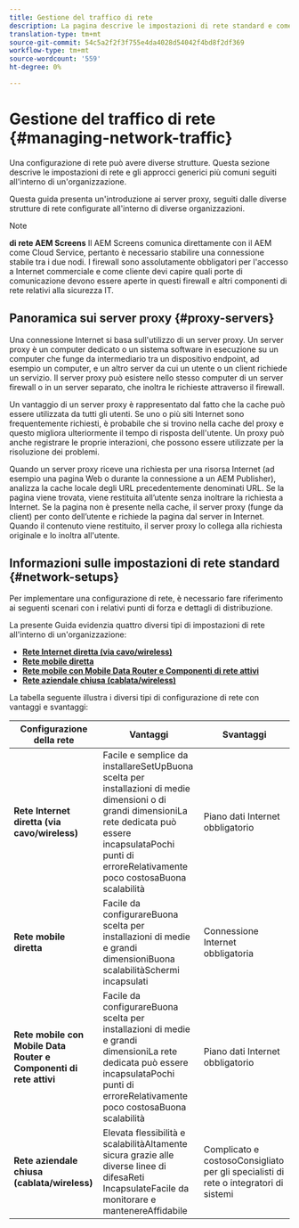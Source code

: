 ```yaml
---
title: Gestione del traffico di rete
description: La pagina descrive le impostazioni di rete standard e come gestire il traffico di rete.
translation-type: tm+mt
source-git-commit: 54c5a2f2f3f755e4da4028d54042f4bd8f2df369
workflow-type: tm+mt
source-wordcount: '559'
ht-degree: 0%

---
```



# Gestione del traffico di rete {#managing-network-traffic}

Una configurazione di rete può avere diverse strutture. Questa sezione descrive le impostazioni di rete e gli approcci generici più comuni seguiti all&#39;interno di un&#39;organizzazione.

Questa guida presenta un&#39;introduzione ai server proxy, seguiti dalle diverse strutture di rete configurate all&#39;interno di diverse organizzazioni.

>[!NOTE]
>**di rete AEM Screens**
>Il  AEM Screens comunica direttamente con il AEM come Cloud Service, pertanto è necessario stabilire una connessione stabile tra i due nodi. I firewall sono assolutamente obbligatori per l&#39;accesso a Internet commerciale e come cliente devi capire quali porte di comunicazione devono essere aperte in questi firewall e altri componenti di rete relativi alla sicurezza IT.

## Panoramica sui server proxy {#proxy-servers}

Una connessione Internet si basa sull&#39;utilizzo di un server proxy. Un server proxy è un computer dedicato o un sistema software in esecuzione su un computer che funge da intermediario tra un dispositivo endpoint, ad esempio un computer, e un altro server da cui un utente o un client richiede un servizio. Il server proxy può esistere nello stesso computer di un server firewall o in un server separato, che inoltra le richieste attraverso il firewall.

Un vantaggio di un server proxy è rappresentato dal fatto che la cache può essere utilizzata da tutti gli utenti. Se uno o più siti Internet sono frequentemente richiesti, è probabile che si trovino nella cache del proxy e questo migliora ulteriormente il tempo di risposta dell&#39;utente. Un proxy può anche registrare le proprie interazioni, che possono essere utilizzate per la risoluzione dei problemi.

Quando un server proxy riceve una richiesta per una risorsa Internet (ad esempio una pagina Web o durante la connessione a un AEM Publisher), analizza la cache locale degli URL precedentemente denominati URL. Se la pagina viene trovata, viene restituita all’utente senza inoltrare la richiesta a Internet. Se la pagina non è presente nella cache, il server proxy (funge da client) per conto dell’utente e richiede la pagina dal server in Internet. Quando il contenuto viene restituito, il server proxy lo collega alla richiesta originale e lo inoltra all&#39;utente.

## Informazioni sulle impostazioni di rete standard {#network-setups}

Per implementare una configurazione di rete, è necessario fare riferimento ai seguenti scenari con i relativi punti di forza e dettagli di distribuzione.

La presente Guida evidenzia quattro diversi tipi di impostazioni di rete all&#39;interno di un&#39;organizzazione:

* **[Rete Internet diretta (via cavo/wireless)](/help/using/direct-internet-network.md)**
* **[Rete mobile diretta](/help/using/mobile-network.md)**
* **[Rete mobile con Mobile Data Router e Componenti di rete attivi](/help/using/mobile-network-router.md)**
* **[Rete aziendale chiusa (cablata/wireless)](/help/using/enclosed-corporate-network.md)**

La tabella seguente illustra i diversi tipi di configurazione di rete con vantaggi e svantaggi:

| Configurazione della rete | Vantaggi | Svantaggi |
|--- |--- |--- |
| **Rete Internet diretta (via cavo/wireless)** | Facile e semplice da<br>installareSetUpBuona scelta per<br>installazioni di medie dimensioni o di grandi dimensioniLa rete dedicata può essere<br>incapsulataPochi punti di<br>erroreRelativamente<br>poco costosaBuona scalabilità | Piano dati Internet obbligatorio |
| **Rete mobile diretta** | Facile da<br>configurareBuona scelta per<br>installazioni di medie e grandi dimensioniBuona<br>scalabilitàSchermi incapsulati | Connessione Internet obbligatoria |
| **Rete mobile con Mobile Data Router e Componenti di rete attivi** | Facile da<br>configurareBuona scelta per<br>installazioni di medie e grandi dimensioniLa rete dedicata può essere<br>incapsulataPochi punti di<br>erroreRelativamente<br>poco costosaBuona scalabilità | Piano dati Internet obbligatorio |
| **Rete aziendale chiusa (cablata/wireless)** | Elevata flessibilità e<br>scalabilitàAltamente sicura grazie alle diverse linee di<br>difesaReti<br>IncapsulateFacile da monitorare e<br>mantenereAffidabile | Complicato e<br>costosoConsigliato per gli specialisti di rete o integratori di sistemi |
